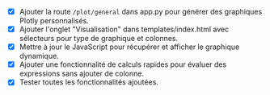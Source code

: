 - [x] Ajouter la route `/plot/general` dans app.py pour générer des graphiques Plotly personnalisés.
- [x] Ajouter l'onglet "Visualisation" dans templates/index.html avec sélecteurs pour type de graphique et colonnes.
- [x] Mettre à jour le JavaScript pour récupérer et afficher le graphique dynamique.
- [x] Ajouter une fonctionnalité de calculs rapides pour évaluer des expressions sans ajouter de colonne.
- [x] Tester toutes les fonctionnalités ajoutées.
